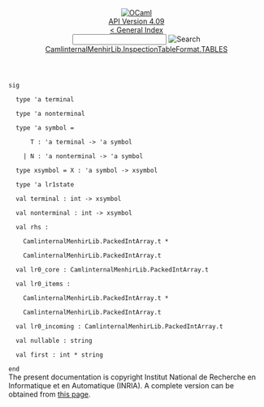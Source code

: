 <!-- ((! set title API !)) ((! set documentation !)) ((! set api !)) ((! set nobreadcrumb !)) -->
<div class="api"><header><nav class="toc brand"><a class="brand" href="https://ocaml.org/"><img src="colour-logo-gray.svg" class="svg" alt="OCaml"></a></nav><nav class="toc"><div class="toc_version"><a href="/docs" id="version-select">API Version 4.09</a></div><a href="index.html">&lt; General Index</a><div class="api_search"><input type="text" name="apisearch" id="api_search" oninput="mySearch(false);" onkeypress="this.oninput();" onclick="this.oninput();" onpaste="this.oninput();">
<img src="search_icon.svg" alt="Search" class="svg" onclick="mySearch(false)"></div>
<div id="search_results"></div><div class="toc_title"><a href="CamlinternalMenhirLib.InspectionTableFormat.TABLES.html">CamlinternalMenhirLib.InspectionTableFormat.TABLES</a></div><ul></ul></nav></header>
<code class="code"><span class="keyword">sig</span><br>
&nbsp;&nbsp;<span class="keyword">type</span>&nbsp;<span class="keywordsign">'</span>a&nbsp;terminal<br>
&nbsp;&nbsp;<span class="keyword">type</span>&nbsp;<span class="keywordsign">'</span>a&nbsp;nonterminal<br>
&nbsp;&nbsp;<span class="keyword">type</span>&nbsp;<span class="keywordsign">'</span>a&nbsp;symbol&nbsp;=<br>
&nbsp;&nbsp;&nbsp;&nbsp;&nbsp;&nbsp;<span class="constructor">T</span>&nbsp;:&nbsp;<span class="keywordsign">'</span>a&nbsp;terminal&nbsp;<span class="keywordsign">-&gt;</span>&nbsp;<span class="keywordsign">'</span>a&nbsp;symbol<br>
&nbsp;&nbsp;&nbsp;&nbsp;<span class="keywordsign">|</span>&nbsp;<span class="constructor">N</span>&nbsp;:&nbsp;<span class="keywordsign">'</span>a&nbsp;nonterminal&nbsp;<span class="keywordsign">-&gt;</span>&nbsp;<span class="keywordsign">'</span>a&nbsp;symbol<br>
&nbsp;&nbsp;<span class="keyword">type</span>&nbsp;xsymbol&nbsp;=&nbsp;<span class="constructor">X</span>&nbsp;:&nbsp;<span class="keywordsign">'</span>a&nbsp;symbol&nbsp;<span class="keywordsign">-&gt;</span>&nbsp;xsymbol<br>
&nbsp;&nbsp;<span class="keyword">type</span>&nbsp;<span class="keywordsign">'</span>a&nbsp;lr1state<br>
&nbsp;&nbsp;<span class="keyword">val</span>&nbsp;terminal&nbsp;:&nbsp;int&nbsp;<span class="keywordsign">-&gt;</span>&nbsp;xsymbol<br>
&nbsp;&nbsp;<span class="keyword">val</span>&nbsp;nonterminal&nbsp;:&nbsp;int&nbsp;<span class="keywordsign">-&gt;</span>&nbsp;xsymbol<br>
&nbsp;&nbsp;<span class="keyword">val</span>&nbsp;rhs&nbsp;:<br>
&nbsp;&nbsp;&nbsp;&nbsp;<span class="constructor">CamlinternalMenhirLib</span>.<span class="constructor">PackedIntArray</span>.t&nbsp;*<br>
&nbsp;&nbsp;&nbsp;&nbsp;<span class="constructor">CamlinternalMenhirLib</span>.<span class="constructor">PackedIntArray</span>.t<br>
&nbsp;&nbsp;<span class="keyword">val</span>&nbsp;lr0_core&nbsp;:&nbsp;<span class="constructor">CamlinternalMenhirLib</span>.<span class="constructor">PackedIntArray</span>.t<br>
&nbsp;&nbsp;<span class="keyword">val</span>&nbsp;lr0_items&nbsp;:<br>
&nbsp;&nbsp;&nbsp;&nbsp;<span class="constructor">CamlinternalMenhirLib</span>.<span class="constructor">PackedIntArray</span>.t&nbsp;*<br>
&nbsp;&nbsp;&nbsp;&nbsp;<span class="constructor">CamlinternalMenhirLib</span>.<span class="constructor">PackedIntArray</span>.t<br>
&nbsp;&nbsp;<span class="keyword">val</span>&nbsp;lr0_incoming&nbsp;:&nbsp;<span class="constructor">CamlinternalMenhirLib</span>.<span class="constructor">PackedIntArray</span>.t<br>
&nbsp;&nbsp;<span class="keyword">val</span>&nbsp;nullable&nbsp;:&nbsp;string<br>
&nbsp;&nbsp;<span class="keyword">val</span>&nbsp;first&nbsp;:&nbsp;int&nbsp;*&nbsp;string<br>
<span class="keyword">end</span></code>
<div class="copyright">The present documentation is copyright Institut National de Recherche en Informatique et en Automatique (INRIA). A complete version can be obtained from <a href="http://caml.inria.fr/pub/docs/manual-ocaml/">this page</a>.</div></div>